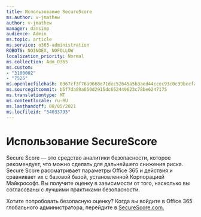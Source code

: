 ```yaml
---
title: Использование SecureScore
ms.author: v-jmathew
author: v-jmathew
manager: dansimp
audience: Admin
ms.topic: article
ms.service: o365-administration
ROBOTS: NOINDEX, NOFOLLOW
localization_priority: Normal
ms.collection: Adm_O365
ms.custom:
- "3100002"
- "7525"
ms.openlocfilehash: 0367cf3f76a9668e71dec52645a5b3aed44ccec93c0c39bccfa883212009633b
ms.sourcegitcommit: b5f7da89a650d2915dc652449623c78be6247175
ms.translationtype: MT
ms.contentlocale: ru-RU
ms.lasthandoff: 08/05/2021
ms.locfileid: "54033795"
---
```

# <a name="use-securescore"></a>Использование SecureScore

Secure Score — это средство аналитики безопасности, которое рекомендует, что можно сделать для дальнейшего снижения риска. Secure Score рассматривает параметры Office 365 и действия и сравнивает их с базовой базой, установленной Корпорацией Майкрософт. Вы получите оценку в зависимости от того, насколько вы согласованы с лучшими практиками безопасности.

Хотите попробовать безопасную оценку? Когда вы войдите в Office 365 глобального администратора, перейдите в [SecureScore.com.](https://securescore.office.com/)
